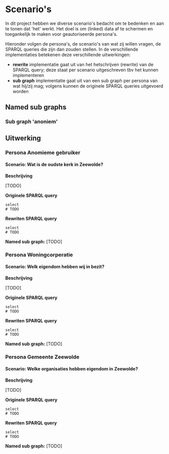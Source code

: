# Scenario's

In dit project hebben we diverse scenario's bedacht om te bedenken en aan te tonen dat 'het' werkt.
Het doel is om (linked) data af te schermen en toegankelijk te maken voor geautoriseerde persona's.

Hieronder volgen de persona's, de scenario's van wat zij willen vragen, de SPARQL queries die zijn dan zouden stellen. In de verschillende implementaties betekenen deze verschillende uitwerkingen:

- **rewrite** implementatie gaat uit van het hetschrijven (rewrite) van de SPARQL query; deze staat per scenario uitgeschreven tbv het kunnen implementeren
- **sub graph** implementatie gaat uit van een sub graph per persona van wat hij/zij mag; volgens kunnen de originele SPARQL queries uitgevoerd worden

## Named sub graphs

### Sub graph 'anoniem'

## Uitwerking

### Persona Anomieme gebruiker

#### Scenario: Wat is de oudste kerk in Zeewolde?

**Beschrijving**

[TODO]

**Originele SPARQL query**

```sparql
select 
# TODO
```

**Rewriten SPARQL query**

```sparql
select 
# TODO
```

**Named sub graph:** [TODO]

### Persona Woningcorperatie

#### Scenario: Welk eigendom hebben wij in bezit?

**Beschrijving**

[TODO]

**Originele SPARQL query**

```sparql
select 
# TODO
```

**Rewriten SPARQL query**

```sparql
select 
# TODO
```

**Named sub graph:** [TODO]

### Persona Gemeente Zeewolde

#### Scenario: Welke organisaties hebben eigendom in Zeewolde?

**Beschrijving**

[TODO]

**Originele SPARQL query**

```sparql
select 
# TODO
```

**Rewriten SPARQL query**

```sparql
select 
# TODO
```

**Named sub graph:** [TODO]
